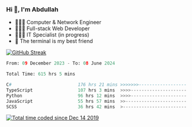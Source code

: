 <h3>Hi 👋, I'm Abdullah</h3>

- 👷🏼‍♂️ Computer & Network Engineer
- 👨🏻‍💻 Full-stack Web Developer
- 👨🏻‍💻 IT Specialist (in progress)
- 🖤 The terminal is my best friend

[![GitHub Streak](https://streak-stats.demolab.com?user=al3bad&theme=transparent&date_format=j%20M%5B%20Y%5D)](https://git.io/streak-stats)

<!--START_SECTION:waka-->

```python
From: 09 December 2023 - To: 08 June 2024

Total Time: 615 hrs 5 mins

C#                         176 hrs 21 mins >>>>>>>------------------   28.42 %
TypeScript                 107 hrs 3 mins  >>>>---------------------   17.26 %
Python                     96 hrs 12 mins  >>>>---------------------   15.51 %
JavaScript                 55 hrs 57 mins  >>-----------------------   09.02 %
SCSS                       36 hrs 42 mins  >------------------------   05.92 %
```

<!--END_SECTION:waka-->

<p>
  <a href="https://wakatime.com/@ce2a2aac-0d6b-4d65-b864-8a4bcaf12967"><img src="https://wakatime.com/badge/user/ce2a2aac-0d6b-4d65-b864-8a4bcaf12967.svg" alt="Total time coded since Dec 14 2019" /></a>
</p>
